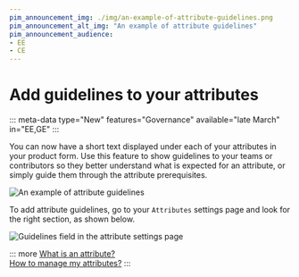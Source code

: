 ```yaml
---
pim_announcement_img: ./img/an-example-of-attribute-guidelines.png
pim_announcement_alt_img: "An example of attribute guidelines"
pim_announcement_audience:
- EE
- CE
---
```


# Add guidelines to your attributes
::: meta-data type="New" features="Governance" available="late March" in="EE,GE"
:::

You can now have a short text displayed under each of your attributes in your product form. Use this feature to show guidelines to your teams or contributors so they better understand what is expected for an attribute, or simply guide them through the attribute prerequisites.

![An example of attribute guidelines](../img/an-example-of-attribute-guidelines.png)

To add attribute guidelines, go to your `Attributes` settings page and look for the right section, as shown below.

![Guidelines field in the attribute settings page](../img/guidelines-in-the-attribute-settings-page.png)

::: more
[What is an attribute?](../articles/what-is-an-attribute.html)  
[How to manage my attributes?](../articles/manage-your-attributes.html)
:::
